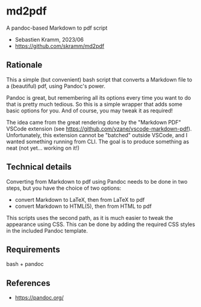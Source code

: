 # md2pdf
A pandoc-based Markdown to pdf script

* Sebastien Kramm, 2023/06
* https://github.com/skramm/md2pdf


## Rationale

This a simple (but convenient) bash script that converts a Markdown file to a (beautiful) pdf, using Pandoc's power.

Pandoc is great, but remembering all its options every time you want to do that is pretty much tedious.
So this is a simple wrapper that adds some basic options for you.
And of course, you may tweak it as required!

The idea came from the great rendering done by the  "Markdown PDF" VSCode extension (see https://github.com/yzane/vscode-markdown-pdf).
Unfortunately, this extension cannot be "batched" outside VSCode, and I wanted something running from CLI.
The goal is to produce something as neat (not yet... working on it!)

## Technical details

Converting from Markdown to pdf using Pandoc needs to be done in two steps, but you have the choice of two options:
* convert Markdown to LaTeX, then from LaTeX to pdf
* convert Markdown to HTML(5), then from HTML to pdf

This scripts uses the second path, as it is much easier to tweak the appearance using CSS.
This can be done by adding the required CSS styles in the included Pandoc template.

## Requirements

bash + pandoc

## References
* https://pandoc.org/
